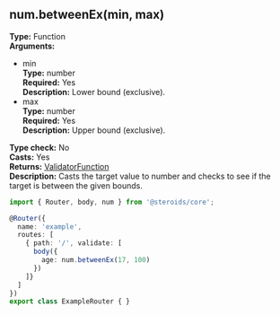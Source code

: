 ## num.betweenEx(min, max)

**Type:** Function  
**Arguments:**
  - min  
    **Type:** number  
    **Required:** Yes  
    **Description:** Lower bound (exclusive).
  - max  
    **Type:** number  
    **Required:** Yes  
    **Description:** Upper bound (exclusive).

**Type check:** No  
**Casts:** Yes  
**Returns:** [ValidatorFunction](../router-decorator/routedefinition/validationrule/validatorfunction)  
**Description:** Casts the target value to number and checks to see if the target is between the given bounds.

```ts
import { Router, body, num } from '@steroids/core';

@Router({
  name: 'example',
  routes: [
    { path: '/', validate: [
      body({
        age: num.betweenEx(17, 100)
      })
    ]}
  ]
})
export class ExampleRouter { }
```
